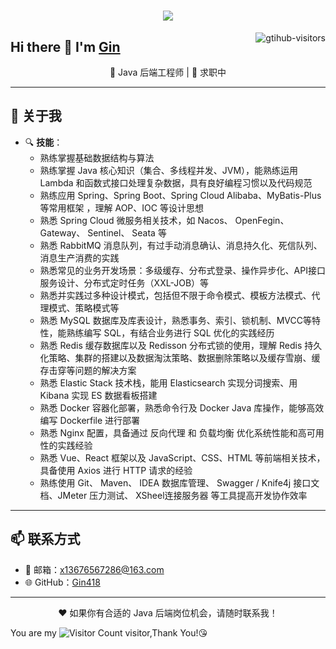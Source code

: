 <h1 align="center"> <a href="https://sunguoqi.com/"> <img src="https://readme-typing-svg.herokuapp.com/?lines=console.log(%22Hello%2C%20World!%22);祝您今天愉快!&center=true&size=27"> </a> </h1>
<a href="https://github.com/luoye6/computer-vision-in-action">
    <img align="right" src="https://komarev.com/ghpvc/?username=luoye6&label=Visitors&color=red&style=flat&logo=github" alt="gtihub-visitors" />
</a>
 
## Hi there 👋  I'm <a href="https://github.com/Gin418">Gin</a>
 <p align="center">
  🎯 Java 后端工程师 | 🌱 求职中
</p>

---

## 🚀 关于我
- 🔍 **技能**：
  - 熟练掌握基础数据结构与算法
  - 熟练掌握 Java 核心知识（集合、多线程并发、JVM），能熟练运用 Lambda 和函数式接口处理复杂数据，具有良好编程习惯以及代码规范
  - 熟练应用 Spring、Spring Boot、Spring Cloud Alibaba、MyBatis-Plus 等常用框架 ，理解 AOP、IOC 等设计思想
  - 熟悉 Spring Cloud 微服务相关技术，如 Nacos、 OpenFegin、 Gateway、 Sentinel、 Seata 等
  - 熟悉 RabbitMQ 消息队列，有过手动消息确认、消息持久化、死信队列、消息生产消费的实践
  - 熟悉常见的业务开发场景：多级缓存、分布式登录、操作异步化、API接口服务设计、分布式定时任务（XXL-JOB）等
  - 熟悉并实践过多种设计模式，包括但不限于命令模式、模板方法模式、代理模式、策略模式等
  - 熟悉 MySQL 数据库及库表设计，熟悉事务、索引、锁机制、MVCC等特性，能熟练编写 SQL，有结合业务进行 SQL 优化的实践经历
  - 熟悉 Redis  缓存数据库以及 Redisson 分布式锁的使用，理解 Redis 持久化策略、集群的搭建以及数据淘汰策略、数据删除策略以及缓存雪崩、缓存击穿等问题的解决方案
  - 熟悉 Elastic Stack 技术栈，能用 Elasticsearch 实现分词搜索、用 Kibana 实现 ES 数据看板搭建
  - 熟悉 Docker 容器化部署，熟悉命令行及 Docker Java 库操作，能够高效编写 Dockerfile 进行部署
  - 熟悉 Nginx 配置，具备通过 反向代理 和 负载均衡 优化系统性能和高可用性的实践经验
  - 熟悉 Vue、React 框架以及 JavaScript、CSS、HTML 等前端相关技术，具备使用 Axios 进行 HTTP 请求的经验
  - 熟练使用 Git、 Maven、 IDEA 数据库管理、 Swagger / Knife4j 接口文档、JMeter 压力测试、 XSheel连接服务器 等工具提高开发协作效率

---

## 📫 联系方式
- 📧 邮箱：x13676567286@163.com  
- 🌐 GitHub：[Gin418](https://github.com/Gin418)  

---

<p align="center">
  ❤️ 如果你有合适的 Java 后端岗位机会，请随时联系我！
</p>

You are my ![Visitor Count](https://profile-counter.glitch.me/wisdom-zhe/count.svg) visitor,Thank You!😘


<!--
**Gin418/Gin418** is a ✨ _special_ ✨ repository because its `README.md` (this file) appears on your GitHub profile.

Here are some ideas to get you started:
- 💼 项目经历
- 🔭 I’m currently working on ...
- 🌱 I’m currently learning ...
- 👯 I’m looking to collaborate on ...
- 🤔 I’m looking for help with ...
- 💬 Ask me about ...
- 📫 How to reach me: ...
- 😄 Pronouns: ...
- ⚡ Fun fact: ...
-->
